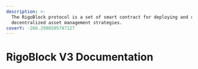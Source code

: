 ```yaml
---
description: >-
  The RigoBlock protocol is a set of smart contract for deploying and running
  decentralized asset management strategies.
coverY: -266.2988505747127
---
```


# RigoBlock V3 Documentation

